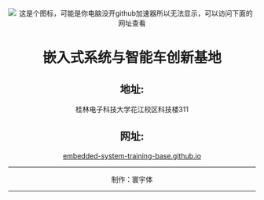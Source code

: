 <div align=center>
    <img src = "https://raw.githubusercontent.com/Embedded-System-Training-Base/Embedded-System-Training-Base.github.io/main/img/LOGO1.png" title = "嵌入式系统训练基地" alt = "这是个图标，可能是你电脑没开github加速器所以无法显示，可以访问下面的网址查看">
    <h1>嵌入式系统与智能车创新基地</h1>
    <h2>地址:</h2>
    <p>桂林电子科技大学花江校区科技楼311</p>
    <h2>网址:</h2>
    <a href = "https://embedded-system-training-base-org.github.io/">embedded-system-training-base.github.io</a>
    <hr>
    <p>制作：寰宇体</p>
</div>
<hr>
